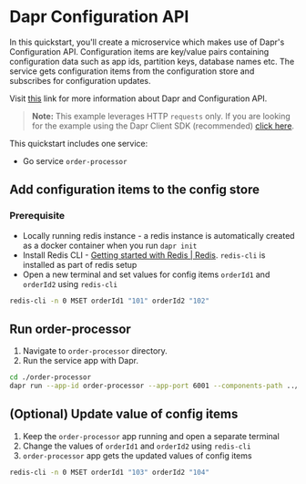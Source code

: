 # Dapr Configuration API

In this quickstart, you'll create a microservice which makes use of Dapr's Configuration API. Configuration items are key/value pairs containing configuration data such as app ids, partition keys, database names etc. The service gets configuration items from the configuration store and subscribes for configuration updates.

Visit [this](https://docs.dapr.io/developing-applications/building-blocks/configuration/) link for more information about Dapr and Configuration API.

> **Note:** This example leverages HTTP `requests` only.  If you are looking for the example using the Dapr Client SDK (recommended) [click here](../sdk/).

This quickstart includes one service:

- Go service `order-processor`

## Add configuration items to the config store

### Prerequisite
- Locally running redis instance - a redis instance is automatically created as a docker container when you run `dapr init`
- Install Redis CLI - [Getting started with Redis | Redis](https://redis.io/docs/getting-started/). `redis-cli` is installed as part of redis setup
- Open a new terminal and set values for config items `orderId1` and `orderId2` using `redis-cli`

<!-- STEP
name: Add configuration items
-->

```bash
redis-cli -n 0 MSET orderId1 "101" orderId2 "102"
```

<!-- END_STEP -->

## Run order-processor

1. Navigate to `order-processor` directory.
2. Run the service app with Dapr.

<!-- STEP
name: Run order-processor service
expected_stdout_lines:
  - '== APP == Configuration for orderId1: {"orderId1":{"value":"101"}}'
  - '== APP == Configuration for orderId2: {"orderId2":{"value":"102"}}'
  - '== APP == App subscribed to config changes with subscription id:'
  - '== APP == Shutting down HTTP server'
  - '== APP == App unsubscribed from config changes'
  - "Exited App successfully"
expected_stderr_lines:
output_match_mode: substring
match_order: none

-->

```bash
cd ./order-processor
dapr run --app-id order-processor --app-port 6001 --components-path ../../../components -- go run .
```

<!-- END_STEP -->

## (Optional) Update value of config items

1. Keep the `order-processor` app running and open a separate terminal
2. Change the values of `orderId1` and `orderId2` using `redis-cli`
3. `order-processor` app gets the updated values of config items

<!-- STEP
name: Update config items
-->

```bash
redis-cli -n 0 MSET orderId1 "103" orderId2 "104"
```

<!--END_STEP -->
